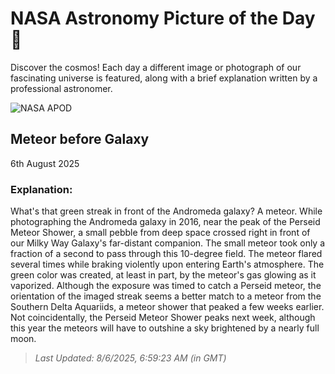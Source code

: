 
  # NASA Astronomy Picture of the Day 🌌

  Discover the cosmos! Each day a different image or photograph of our fascinating universe is featured, along with a brief explanation written by a professional astronomer.

![NASA APOD](https://apod.nasa.gov/apod/image/2508/MeteorM31_hemmerich_1948.jpg)

## Meteor before Galaxy

6th August 2025

### Explanation: 

What's that green streak in front of the Andromeda galaxy? A meteor. While photographing the Andromeda galaxy in 2016, near the peak of the Perseid Meteor Shower, a small pebble from deep space crossed right in front of our Milky Way Galaxy's far-distant companion. The small meteor took only a fraction of a second to pass through this 10-degree field.  The meteor flared several times while braking violently upon entering Earth's atmosphere.  The green color was created, at least in part, by the meteor's gas glowing as it vaporized. Although the exposure was timed to catch a Perseid meteor, the orientation of the imaged streak seems a better match to a meteor from the Southern Delta Aquariids, a meteor shower that peaked a few weeks earlier.  Not coincidentally, the Perseid Meteor Shower peaks next week, although this year the meteors will have to outshine a sky brightened by a nearly full moon.

> _Last Updated: 8/6/2025, 6:59:23 AM (in GMT)_
